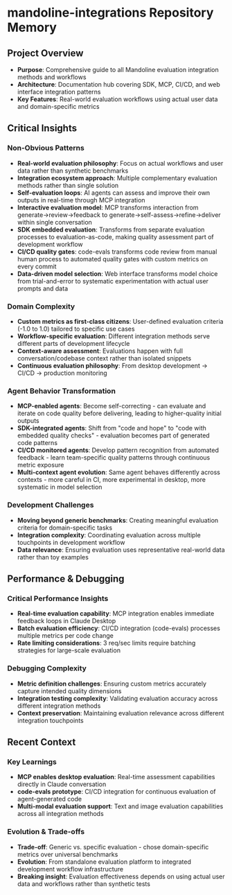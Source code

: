 # mandoline-integrations Repository Memory

## Project Overview

- **Purpose**: Comprehensive guide to all Mandoline evaluation integration methods and workflows
- **Architecture**: Documentation hub covering SDK, MCP, CI/CD, and web interface integration patterns
- **Key Features**: Real-world evaluation workflows using actual user data and domain-specific metrics

## Critical Insights

### Non-Obvious Patterns

- **Real-world evaluation philosophy**: Focus on actual workflows and user data rather than synthetic benchmarks
- **Integration ecosystem approach**: Multiple complementary evaluation methods rather than single solution
- **Self-evaluation loops**: AI agents can assess and improve their own outputs in real-time through MCP integration
- **Interactive evaluation model**: MCP transforms interaction from generate→review→feedback to generate→self-assess→refine→deliver within single conversation
- **SDK embedded evaluation**: Transforms from separate evaluation processes to evaluation-as-code, making quality assessment part of development workflow
- **CI/CD quality gates**: code-evals transforms code review from manual human process to automated quality gates with custom metrics on every commit
- **Data-driven model selection**: Web interface transforms model choice from trial-and-error to systematic experimentation with actual user prompts and data

### Domain Complexity

- **Custom metrics as first-class citizens**: User-defined evaluation criteria (-1.0 to 1.0) tailored to specific use cases
- **Workflow-specific evaluation**: Different integration methods serve different parts of development lifecycle
- **Context-aware assessment**: Evaluations happen with full conversation/codebase context rather than isolated snippets
- **Continuous evaluation philosophy**: From desktop development → CI/CD → production monitoring

### Agent Behavior Transformation

- **MCP-enabled agents**: Become self-correcting - can evaluate and iterate on code quality before delivering, leading to higher-quality initial outputs
- **SDK-integrated agents**: Shift from "code and hope" to "code with embedded quality checks" - evaluation becomes part of generated code patterns
- **CI/CD monitored agents**: Develop pattern recognition from automated feedback - learn team-specific quality patterns through continuous metric exposure
- **Multi-context agent evolution**: Same agent behaves differently across contexts - more careful in CI, more experimental in desktop, more systematic in model selection

### Development Challenges

- **Moving beyond generic benchmarks**: Creating meaningful evaluation criteria for domain-specific tasks
- **Integration complexity**: Coordinating evaluation across multiple touchpoints in development workflow
- **Data relevance**: Ensuring evaluation uses representative real-world data rather than toy examples

## Performance & Debugging

### Critical Performance Insights

- **Real-time evaluation capability**: MCP integration enables immediate feedback loops in Claude Desktop
- **Batch evaluation efficiency**: CI/CD integration (code-evals) processes multiple metrics per code change
- **Rate limiting considerations**: 3 req/sec limits require batching strategies for large-scale evaluation

### Debugging Complexity

- **Metric definition challenges**: Ensuring custom metrics accurately capture intended quality dimensions
- **Integration testing complexity**: Validating evaluation accuracy across different integration methods
- **Context preservation**: Maintaining evaluation relevance across different integration touchpoints

## Recent Context

### Key Learnings

- **MCP enables desktop evaluation**: Real-time assessment capabilities directly in Claude conversation
- **code-evals prototype**: CI/CD integration for continuous evaluation of agent-generated code
- **Multi-modal evaluation support**: Text and image evaluation capabilities across all integration methods

### Evolution & Trade-offs

- **Trade-off**: Generic vs. specific evaluation - chose domain-specific metrics over universal benchmarks
- **Evolution**: From standalone evaluation platform to integrated development workflow infrastructure
- **Breaking insight**: Evaluation effectiveness depends on using actual user data and workflows rather than synthetic tests
